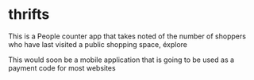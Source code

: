 # thrifts
This is a People counter app that takes noted of the number of shoppers who have last visited a public shopping space, éxplore

This would soon be a mobile application that is going to be used as a payment code for most websites 
